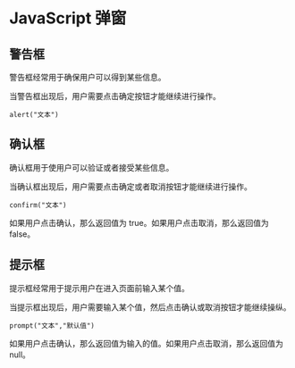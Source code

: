 # JavaScript 弹窗
## **警告框**
警告框经常用于确保用户可以得到某些信息。
	
当警告框出现后，用户需要点击确定按钮才能继续进行操作。

```
alert("文本")
```
## **确认框**
确认框用于使用户可以验证或者接受某些信息。
	
当确认框出现后，用户需要点击确定或者取消按钮才能继续进行操作。

```
confirm("文本")
```
如果用户点击确认，那么返回值为 true。如果用户点击取消，那么返回值为 false。

## **提示框**
提示框经常用于提示用户在进入页面前输入某个值。	

当提示框出现后，用户需要输入某个值，然后点击确认或取消按钮才能继续操纵。

```
prompt("文本","默认值")
```
如果用户点击确认，那么返回值为输入的值。如果用户点击取消，那么返回值为 null。
